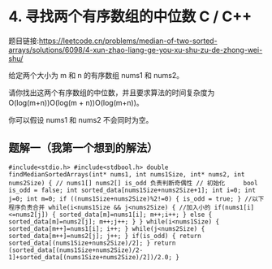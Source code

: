 # 4. 寻找两个有序数组的中位数 C / C++
题目链接:https://leetcode.cn/problems/median-of-two-sorted-arrays/solutions/6098/4-xun-zhao-liang-ge-you-xu-shu-zu-de-zhong-wei-shu/

给定两个大小为 m 和 n 的有序数组 nums1 和 nums2。

请你找出这两个有序数组的中位数，并且要求算法的时间复杂度为 O(log(m+n))O(log(m + n))O(log(m+n))。

你可以假设 nums1 和 nums2 不会同时为空。


## 题解一（我第一个想到的解法）
`
#include<stdio.h>
#include<stdbool.h>
double findMedianSortedArrays(int* nums1, int nums1Size, int* nums2, int nums2Size) {
    // nums1[] nums2[] is_odd 负责判断奇偶性
    // 初始化    
    bool is_odd = false;
    int sorted_data[nums1Size+nums2Size+1];
    int i=0;
    int j=0;
    int m=0;
    if ((nums1Size+nums2Size)%2!=0)
    {
        is_odd = true;
    }
    //以下程序负责合并
    while(i<nums1Size && j<nums2Size)
    {
        //加入小的
        if(nums1[i]<=nums2[j])
        {
            sorted_data[m]=nums1[i];
            m++;i++;
        }
        else
        {
            sorted_data[m]=nums2[j];
            m++;j++;
        }
    }
    while(i<nums1Size)
    {
        sorted_data[m++]=nums1[i];
        i++;
    }
    while(j<nums2Size)
    {
        sorted_data[m++]=nums2[j];
        j++;
    }
    if(is_odd)
    {
        return sorted_data[(nums1Size+nums2Size)/2];
    }
    return (sorted_data[(nums1Size+nums2Size)/2-1]+sorted_data[(nums1Size+nums2Size)/2])/2.0;
}
`
